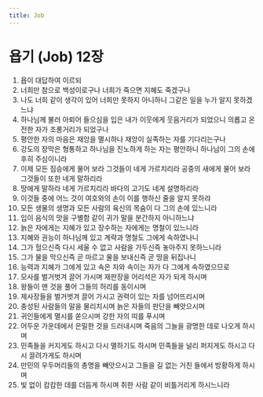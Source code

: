 ```yaml
---
title: Job
---
```


# 욥기 (Job) 12장
1. 욥이 대답하여 이르되
1. 너희만 참으로 백성이로구나 너희가 죽으면 지혜도 죽겠구나
1. 나도 너희 같이 생각이 있어 너희만 못하지 아니하니 그같은 일을 누가 알지 못하겠느냐
1. 하나님께 불러 아뢰어 들으심을 입은 내가 이웃에게 웃음거리가 되었으니 의롭고 온전한 자가 조롱거리가 되었구나
1. 평안한 자의 마음은 재앙을 멸시하나 재앙이 실족하는 자를 기다리는구나
1. 강도의 장막은 형통하고 하나님을 진노하게 하는 자는 평안하니 하나님이 그의 손에 후히 주심이니라
1. 이제 모든 짐승에게 물어 보라 그것들이 네게 가르치리라 공중의 새에게 물어 보라 그것들이 또한 네게 말하리라
1. 땅에게 말하라 네게 가르치리라 바다의 고기도 네게 설명하리라
1. 이것들 중에 어느 것이 여호와의 손이 이를 행하신 줄을 알지 못하랴
1. 모든 생물의 생명과 모든 사람의 육신의 목숨이 다 그의 손에 있느니라
1. 입이 음식의 맛을 구별함 같이 귀가 말을 분간하지 아니하느냐
1. 늙은 자에게는 지혜가 있고 장수하는 자에게는 명철이 있느니라
1. 지혜와 권능이 하나님께 있고 계략과 명철도 그에게 속하였나니
1. 그가 헐으신즉 다시 세울 수 없고 사람을 가두신즉 놓아주지 못하느니라
1. 그가 물을 막으신즉 곧 마르고 물을 보내신즉 곧 땅을 뒤집나니
1. 능력과 지혜가 그에게 있고 속은 자와 속이는 자가 다 그에게 속하였으므로
1. 모사를 벌거벗겨 끌어 가시며 재판장을 어리석은 자가 되게 하시며
1. 왕들이 맨 것을 풀어 그들의 허리를 동이시며
1. 제사장들을 벌거벗겨 끌어 가시고 권력이 있는 자를 넘어뜨리시며
1. 충성된 사람들의 말을 물리치시며 늙은 자들의 판단을 빼앗으시며
1. 귀인들에게 멸시를 쏟으시며 강한 자의 띠를 푸시며
1. 어두운 가운데에서 은밀한 것을 드러내시며 죽음의 그늘을 광명한 데로 나오게 하시며
1. 민족들을 커지게도 하시고 다시 멸하기도 하시며 민족들을 널리 퍼지게도 하시고 다시 끌려가게도 하시며
1. 만민의 우두머리들의 총명을 빼앗으시고 그들을 길 없는 거친 들에서 방황하게 하시며
1. 빛 없이 캄캄한 데를 더듬게 하시며 취한 사람 같이 비틀거리게 하시느니라